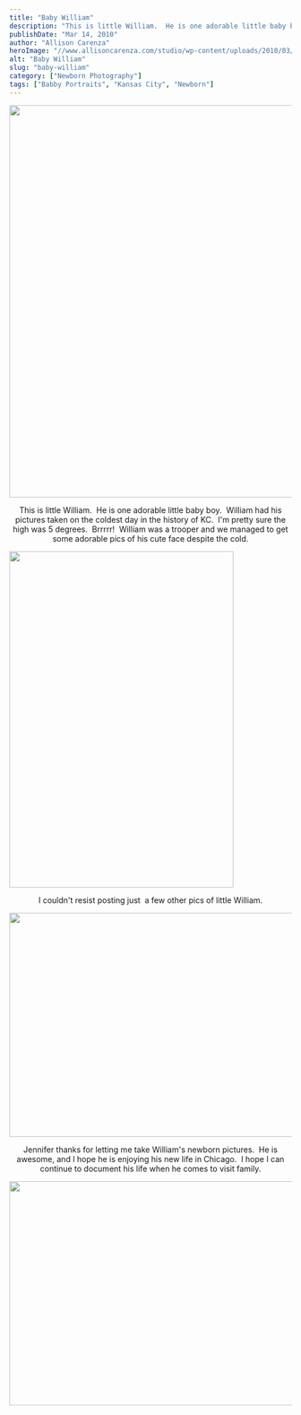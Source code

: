 ```yaml
---
title: "Baby William"
description: "This is little William.  He is one adorable little baby boy.  William had his pictures taken on the coldest day "
publishDate: "Mar 14, 2010"
author: "Allison Carenza"
heroImage: "//www.allisoncarenza.com/studio/wp-content/uploads/2010/03/William4.jpg"
alt: "Baby William"
slug: "baby-william"
category: ["Newborn Photography"]
tags: ["Babby Portraits", "Kansas City", "Newborn"]
---
```


<p><a rel="attachment wp-att-456" href="http://www.allisoncarenza.com/studio/archives/452/william4"><img class="aligncenter size-full wp-image-456" title="William4" src="http://www.allisoncarenza.com/studio/wp-content/uploads/2010/03/William4.jpg" alt="" width="700" height="700" srcset="/media/William4.jpg 700w, /media/William4-150x150.jpg 150w, /media/William4-300x300.jpg 300w" sizes="(max-width: 700px) 100vw, 700px" /></a></p>
<p style="text-align: center;">This is little William.  He is one adorable little baby boy.  William had his pictures taken on the coldest day in the history of KC.  I&apos;m pretty sure the high was 5 degrees.  Brrrrr!  William was a trooper and we managed to get some adorable pics of his cute face despite the cold.</p>
<p><a rel="attachment wp-att-453" href="http://www.allisoncarenza.com/studio/archives/452/william1"><img class="aligncenter size-full wp-image-453" title="William1" src="http://www.allisoncarenza.com/studio/wp-content/uploads/2010/03/William1.jpg" alt="" width="400" height="600" srcset="/media/William1.jpg 400w, /media/William1-200x300.jpg 200w" sizes="(max-width: 400px) 100vw, 400px" /></a></p>
<p style="text-align: center;">
<p style="text-align: center;">I couldn&apos;t resist posting just  a few other pics of little William.</p>
<p><a rel="attachment wp-att-455" href="http://www.allisoncarenza.com/studio/archives/452/william3"><img class="aligncenter size-full wp-image-455" title="WIlliam3" src="http://www.allisoncarenza.com/studio/wp-content/uploads/2010/03/WIlliam3.jpg" alt="" width="600" height="400" srcset="/media/WIlliam3.jpg 600w, /media/WIlliam3-300x200.jpg 300w" sizes="(max-width: 600px) 100vw, 600px" /></a></p>
<p style="text-align: center;">Jennifer thanks for letting me take William&apos;s newborn pictures.  He is awesome, and I hope he is enjoying his new life in Chicago.  I hope I can continue to document his life when he comes to visit family.</p>
<p><a rel="attachment wp-att-454" href="http://www.allisoncarenza.com/studio/archives/452/william2"><img class="aligncenter size-full wp-image-454" title="William2" src="http://www.allisoncarenza.com/studio/wp-content/uploads/2010/03/William2.jpg" alt="" width="600" height="400" srcset="/media/William2.jpg 600w, /media/William2-300x200.jpg 300w" sizes="(max-width: 600px) 100vw, 600px" /></a></p>
